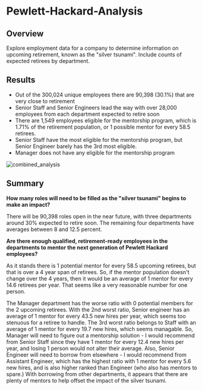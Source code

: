 # Pewlett-Hackard-Analysis

## Overview
Explore employment data for a company to determine information on upcoming retirement, known as the "silver tsunami". Include counts of expected retirees by department.

## Results
- Out of the 300,024 unique employees there are 90,398 (30.1%) that are very close to retirement 
- Senior Staff and Senior Engineers lead the way with over 28,000 employees from each department expected to retire soon 
- There are 1,549 employees eligible for the mentorship program, which is 1.71% of the retirement population, or 1 possible mentor for every 58.5 retirees.
- Senior Staff have the most eligible for the mentorship program, but Senior Engineer barely has the 3rd most eligible.
- Manager does not have any eligible for the mentorship program


![combined_analysis](https://user-images.githubusercontent.com/30487641/134421044-8cbc2b6a-a504-4915-ba61-d2d9a223c8e1.PNG)


## Summary

**How many roles will need to be filled as the "silver tsunami" begins to make an impact?**

There will be 90,398 roles open in the near future, with three departments around 30% expected to retire soon. The remaining four departments have averages between 8 and 12.5 percent.

**Are there enough qualified, retirement-ready employees in the departments to mentor the next generation of Pewlett Hackard employees?**

As it stands there is 1 potential mentor for every 58.5 upcoming retirees, but that is over a 4 year span of retirees. So, if the mentor population doesn't change over the 4 years, then it would be an average of 1 mentor for every 14.6 retirees per year. That seems like a very reasonable number for one person. 

The Manager department has the worse ratio with 0 potential members for the 2 upcoming retirees. With the 2nd worst ratio, Senior engineer has an average of 1 mentor for every 43.5 new hires per year, which seems too stenuous for a retiree to handle. The 3rd worst ratio belongs to Staff with an average of 1 mentor for every 19.7 new hires, which seems managable. So, Manager will need to figure out a mentorship solution - I would recommend from Senior Staff since they have 1 mentor for every 12.4 new hires per year, and losing 1 person would not alter their average. Also, Senior Engineer will need to borrow from elsewhere - I would recommend from Assistant Engineer, which has the highest ratio with 1 mentor for every 5.6 new hires, and is also higher ranked than Engineer (who also has mentors to spare.) With borrowing from other departments, it appears that there are plenty of mentors to help offset the impact of the silver tsunami.
